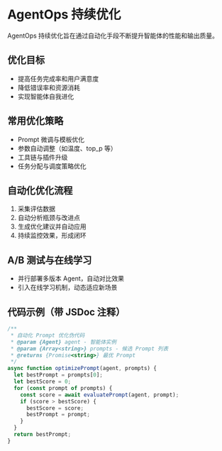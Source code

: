 # AgentOps 持续优化

AgentOps 持续优化旨在通过自动化手段不断提升智能体的性能和输出质量。

## 优化目标
- 提高任务完成率和用户满意度
- 降低错误率和资源消耗
- 实现智能体自我进化

## 常用优化策略
- Prompt 微调与模板优化
- 参数自动调整（如温度、top_p 等）
- 工具链与插件升级
- 任务分配与调度策略优化

## 自动化优化流程
1. 采集评估数据
2. 自动分析瓶颈与改进点
3. 生成优化建议并自动应用
4. 持续监控效果，形成闭环

## A/B 测试与在线学习
- 并行部署多版本 Agent，自动对比效果
- 引入在线学习机制，动态适应新场景

## 代码示例（带 JSDoc 注释）
```js
/**
 * 自动化 Prompt 优化伪代码
 * @param {Agent} agent - 智能体实例
 * @param {Array<string>} prompts - 候选 Prompt 列表
 * @returns {Promise<string>} 最优 Prompt
 */
async function optimizePrompt(agent, prompts) {
  let bestPrompt = prompts[0];
  let bestScore = 0;
  for (const prompt of prompts) {
    const score = await evaluatePrompt(agent, prompt);
    if (score > bestScore) {
      bestScore = score;
      bestPrompt = prompt;
    }
  }
  return bestPrompt;
}
``` 